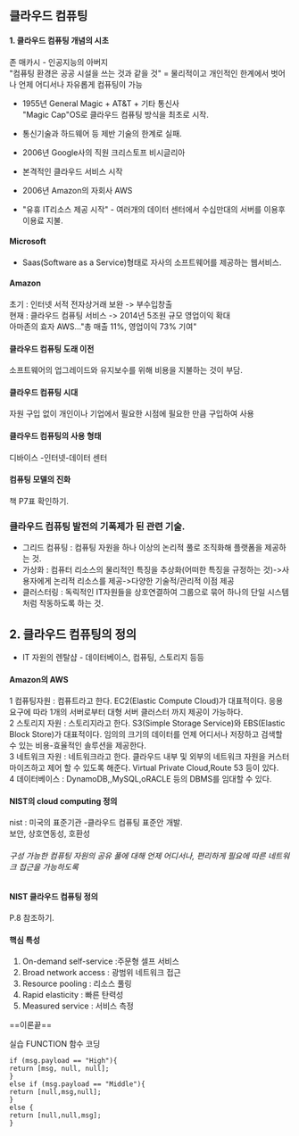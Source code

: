 ## 클라우드 컴퓨팅  
#### 1. 클라우드 컴퓨팅 개념의 시초  
존 매카시 - 인공지능의 아버지  
"컴퓨팅 환경은 공공 시설을 쓰는 것과 같을 것" = 물리적이고 개인적인 한계에서 벗어나 언제 어디서나 자유롭게 컴퓨팅이 가능  

* 1955년 General Magic + AT&T + 기타 통신사  
"Magic Cap"OS로 클라우드 컴퓨팅 방식을 최초로 시작.  
- 통신기술과 하드웨어 등 제반 기술의 한계로 실패.  

* 2006년 Google사의 직원 크리스토프 비시글리아  
- 본격적인 클라우드 서비스 시작

* 2006년 Amazon의 자회사 AWS  
- "유휴 IT리소스 제공 시작" - 여러개의 데이터 센터에서 수십만대의 서버를 이용후 이용료 지불.  

#### Microsoft  
* Saas(Software as a Service)형태로 자사의 소프트웨어를 제공하는 웹서비스.  

#### Amazon  
초기 : 인터넷 서적 전자상거래 보완 -> 부수입창출  
현재 : 클라우드 컴퓨팅 서비스 -> 2014년 5조원 규모 영업이익 확대  
아마존의 효자 AWS..."총 매출 11%, 영업이익 73% 기여"  

#### 클라우드 컴퓨팅 도래 이전  
소프트웨어의 업그레이드와 유지보수를 위해 비용을 지불하는 것이 부담.  

#### 클라우드 컴퓨팅 시대  
자원 구입 없이 개인이나 기업에서 필요한 시점에 필요한 만큼 구입하여 사용  

#### 클라우드 컴퓨팅의 사용 형태  
디바이스 -인터넷-데이터 센터  


#### 컴퓨팅 모델의 진화  
책 P7표 확인하기.  

### 클라우드 컴퓨팅 발전의 기폭제가 된 관련 기술.  
* 그리드 컴퓨팅 : 컴퓨팅 자원을 하나 이상의 논리적 풀로 조직화해 플랫폼을 제공하는 것.  
* 가상화 : 컴퓨터 리소스의 물리적인 특징을 추상화(어떠한 특징을 규정하는 것)->사용자에게 논리적 리소스를 제공->다양한 기술적/관리적 이점 제공  
* 클러스터링 : 독릭적인 IT자원들을 상호연결하여 그룹으로 묶어 하나의 단일 시스템처럼 작동하도록 하는 것.

## 2. 클라우드 컴퓨팅의 정의  
- IT 자원의 렌탈샵 - 데이터베이스, 컴퓨팅, 스토리지 등등  

#### Amazon의 AWS  
1 컴퓨팅자원 : 컴퓨트라고 한다. EC2(Elastic Compute Cloud)가 대표적이다. 응용 요구에 따라 1개의 서버로부터 대형 서버 클러스터 까지 제공이 가능하다.  
2 스토리지 자원 : 스토리지라고 한다. S3(Simple Storage Service)와 EBS(Elastic Block Store)가 대표적이다. 임의의 크기의 데이터를 언제 어디서나 저장하고 검색할 수 있는 비용-효율적인 솔루션을 제공한다.  
3 네트워크 자원 : 네트워크라고 한다. 클라우드 내부 및 외부의 네트워크 자원을 커스터마이즈하고 제어 할 수 있도록 해준다. Virtual Private Cloud,Route 53 등이 있다.  
4 데이터베이스 : DynamoDB,,MySQL,oRACLE 등의 DBMS를 임대할 수 있다.  

#### NIST의 cloud computing 정의  
nist : 미국의 표준기관 -클라우드 컴퓨팅 표준안 개발.  
보안, 상호연동성, 호환성  
###### 구성 가능한 컴퓨팅 자원의 공유 풀에 대해 언제 어디서나, 편리하게 필요에 따른 네트워크 접근을 가능하도록  

#### NIST 클라우드 컴퓨팅 정의  
P.8 참조하기.  

#### 핵심 특성
  1. On-demand self-service :주문형 셀프 서비스
  2. Broad network access : 광범위 네트워크 접근  
  3. Resource pooling : 리소스 풀링  
  4. Rapid elasticity : 빠른 탄력성  
  5. Measured service : 서비스 측정  
  
==이론끝==

실습 FUNCTION 함수 코딩  
~~~~~~
if (msg.payload == "High"){
return [msg, null, null];
}
else if (msg.payload == "Middle"){
return [null,msg,null];
}
else { 
return [null,null,msg];
}

